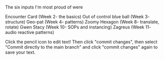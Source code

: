 The six inputs I'm most proud of were

Encounter Card (Week 2- the basics)
Out of control blue ball (Week 3- structure)
Geo-pat (Week 4- patterns)
Zoomy Hexagon (Week 8- translate, rotate)
Gwen Stacy (Week 10- SOPs and instancing)
Zagreus (Week 11- audio reactive patterns)



Click the pencil icon to edit text!
Then click "commit changes", then select "Commit directly to the main branch" and click "commit changes" again to save your text.
